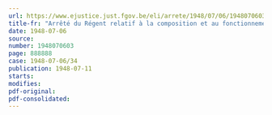 ```yaml
---
url: https://www.ejustice.just.fgov.be/eli/arrete/1948/07/06/1948070603/justel
title-fr: "Arrêté du Régent relatif à la composition et au fonctionnement des cabinets ministériels (abrogé par ADR 12-04-1950, art. 5)"
date: 1948-07-06
source:
number: 1948070603
page: 888888
case: 1948-07-06/34
publication: 1948-07-11
starts:
modifies:
pdf-original:
pdf-consolidated:
---
```



